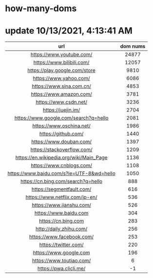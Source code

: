 # how-many-doms

# update 10/13/2021, 4:13:41 AM

url | dom nums
:-: | :-:
https://www.youtube.com/ | 24877
https://www.bilibili.com/ | 12057
https://play.google.com/store | 9810
https://www.yahoo.com/ | 6086
https://www.sina.com.cn/ | 4853
https://www.amazon.com/ | 3781
https://www.csdn.net/ | 3236
https://juejin.im/ | 2704
https://www.google.com/search?q=hello | 2081
https://www.oschina.net/ | 1986
https://github.com/ | 1440
https://www.douban.com/ | 1397
https://stackoverflow.com/ | 1209
https://en.wikipedia.org/wiki/Main_Page | 1136
https://www.cnblogs.com/ | 1108
https://www.baidu.com/s?ie=UTF-8&wd=hello | 1050
https://cn.bing.com/search?q=hello | 888
https://segmentfault.com/ | 616
https://www.netflix.com/jp-en/ | 536
https://www.jianshu.com/ | 526
https://www.baidu.com | 304
https://cn.bing.com | 283
http://daily.zhihu.com/ | 256
https://www.facebook.com/ | 253
https://twitter.com/ | 220
https://www.google.com | 196
https://www.toutiao.com/ | 6
https://pwa.clicli.me/ | -1
